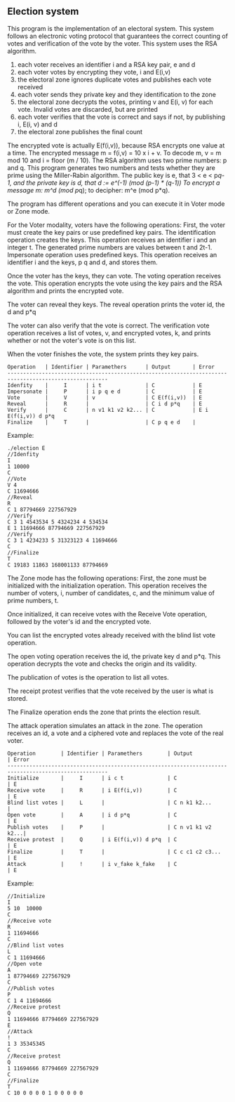 ## Election system

This program is the implementation of an electoral system. This system follows an electronic voting protocol that guarantees the correct counting of votes and verification of the vote by the voter.
This system uses the RSA algorithm.

1. each voter receives an identifier i and a RSA key pair, e and d
2. each voter votes by encrypting they vote, i and E(i,v)
3. the electoral zone ignores duplicate votes and publishes each vote received
4. each voter sends they private key and they identification to the zone
5. the electoral zone decrypts the votes, printing v and E(i, v) for each vote. Invalid votes are discarded, but are printed
6. each voter verifies that the vote is correct and says if not, by publishing i, E(i, v) and d
7. the electoral zone publishes the final count

The encrypted vote is actually E(f(i,v)), because RSA encrypts one value at a time. The encrypted message m = f(i,v) = 10 x i + v. To decode m, v = m mod 10 and i = floor (m / 10).
The RSA algorithm uses two prime numbers: p and q. This program generates two numbers and tests whether they are prime using the Miller-Rabin algorithm.
The public key is e, that 3 < e < p*q-1, and the private key is d, that d := e^(-1) (mod (p-1) * (q-1))
To encrypt a message m: m^d (mod p*q); to decipher: m^e (mod p*q).


The program has different operations and you can execute it in Voter mode or Zone mode.

For the Voter modality, voters have the following operations:
First, the voter must create the key pairs or use predefined key pairs.
The identification operation creates the keys. This operation receives an identifier i and an integer t. The generated prime numbers are values between t and 2t-1.
Impersonate operation uses predefined keys. This operation receives an identifier i and the keys, p q and d, and stores them.

Once the voter has the keys, they can vote.
The voting operation receives the vote. This operation encrypts the vote using the key pairs and the RSA algorithm and prints the encrypted vote.

The voter can reveal they keys.
The reveal operation prints the voter id, the d and p*q

The voter can also verify that the vote is correct.
The verification vote operation receives a list of votes, v, and encrypted votes, k, and prints whether or not the voter's vote is on this list.

When the voter finishes the vote, the system prints they key pairs.
```
Operation   | Identifier | Paramethers      | Output       | Error
------------------------------------------------------------------------------------------------------
Idenfity    |     I      | i t              | C            | E
Impersonate |     P      | i p q e d        | C            | E
Vote        |     V      | v                | C E(f(i,v))  | E
Reveal      |     R      |                  | C i d p*q    | E
Verify      |     C      | n v1 k1 v2 k2... | C            | E i E(f(i,v)) d p*q
Finalize    |     T      |                  | C p q e d    |
```

Example:

```
./election E
//Idenfity
I
1 10000
C
//Vote
V 4
C 11694666
//Reveal
R
C 1 87794669 227567929
//Verify
C 3 1 4543534 5 4324234 4 534534
E 1 11694666 87794669 227567929
//Verify
C 3 1 4234233 5 31323123 4 11694666
C
//Finalize
T
C 19183 11863 168001133 87794669
```


The Zone mode has the following operations:
First, the zone must be initialized with the initialization operation. This operation receives the number of voters, i, number of candidates, c, and the minimum value of prime numbers, t.

Once initialized, it can receive votes with the Receive Vote operation, followed by the voter's id and the encrypted vote.

You can list the encrypted votes already received with the blind list vote operation.

The open voting operation receives the id, the private key d and p*q. This operation decrypts the vote and checks the origin and its validity.

The publication of votes is the operation to list all votes.

The receipt protest verifies that the vote received by the user is what is stored.

The Finalize operation ends the zone that prints the election result.

The attack operation simulates an attack in the zone. The operation receives an id, a vote and a ciphered vote and replaces the vote of the real voter.

```
Operation        | Identifier | Paramethers        | Output            | Error
------------------------------------------------------------------------------------------------------
Initialize       |     I      | i c t              | C                 | E
Receive vote     |     R      | i E(f(i,v))        | C                 | E
Blind list votes |     L      |                    | C n k1 k2...      |
Open vote        |     A      | i d p*q            | C                 | E
Publish votes    |     P      |                    | C n v1 k1 v2 k2...| 
Receive protest  |     Q      | i E(f(i,v)) d p*q  | C                 | E
Finalize         |     T      |                    | C c c1 c2 c3...   | E
Attack           |     !      | i v_fake k_fake    | C                 | E
```


Example:

```
//Initialize
I
5 10  10000
C
//Receive vote
R 
1 11694666
C
//Blind list votes
L
C 1 11694666 
//Open vote
A 
1 87794669 227567929
C
//Publish votes
P
C 1 4 11694666
//Receive protest 
Q 
1 11694666 87794669 227567929
E
//Attack
!
1 3 35345345          
C
//Receive protest 
Q
1 11694666 87794669 227567929
C
//Finalize
T
C 10 0 0 0 0 1 0 0 0 0 0
```